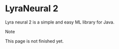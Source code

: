 # LyraNeural 2
Lyra neural 2 is a simple and easy ML library for Java.

> [!NOTE]
> This page is not finished yet.